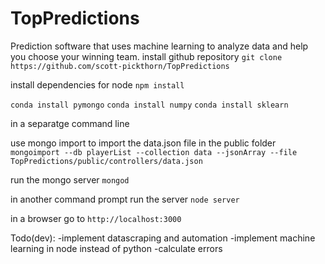 # TopPredictions
Prediction software that uses machine learning to analyze data and help you choose your winning team.
install github repository
```git clone https://github.com/scott-pickthorn/TopPredictions```

install dependencies for node
```npm install```

```conda install pymongo```
```conda install numpy```
```conda install sklearn``` 

in a separatge command line

use mongo import to import the data.json file in the public folder
```mongoimport --db playerList --collection data --jsonArray --file TopPredictions/public/controllers/data.json```

run the mongo server
```mongod```

in another command prompt run the server
```node server```

in a browser go to `http://localhost:3000`

Todo(dev):
-implement datascraping and automation
-implement machine learning in node instead of python
-calculate errors
